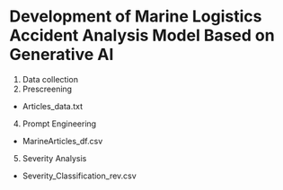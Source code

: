 # Development of Marine Logistics Accident Analysis Model Based on Generative AI
1. Data collection
2. Prescreening
  - Articles_data.txt
4. Prompt Engineering
  - MarineArticles_df.csv
5. Severity Analysis
  - Severity_Classification_rev.csv
